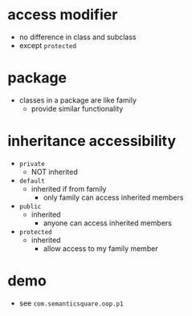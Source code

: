 # access modifier

- no difference in class and subclass
- except `protected`

# package

- classes in a package are like family
  - provide similar functionality

# inheritance accessibility

- `private`
  - NOT inherited
- `default`
  - inherited if from family
    - only family can access inherited members
- `public`
  - inherited
    - anyone can access inherited members
- `protected`
  - inherited
    - allow access to my family member

# demo

- see `com.semanticsquare.oop.p1`
